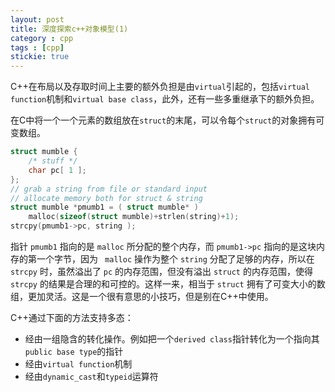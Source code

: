 ```yaml
---
layout: post
title: 深度探索c++对象模型(1)
category : cpp
tags : [cpp]
stickie: true
---
```


C++在布局以及存取时间上主要的额外负担是由`virtual`引起的，包括`virtual function`机制和`virtual base class`，此外，还有一些多重继承下的额外负担。

在C中将一个一个元素的数组放在`struct`的末尾，可以令每个`struct`的对象拥有可变数组。

```c++
struct mumble {  
    /* stuff */  
    char pc[ 1 ];  
};  
// grab a string from file or standard input  
// allocate memory both for struct & string  
struct mumble *pmumb1 = ( struct mumble* )  
    malloc(sizeof(struct mumble)+strlen(string)+1);  
strcpy(pmumb1->pc, string );
```
指针 `pmumb1` 指向的是 `malloc` 所分配的整个内存，而 `pmumb1->pc` 指向的是这块内存的第一个字节，因为 ` malloc`  操作为整个 `string` 分配了足够的内存，所以在 `strcpy` 时，虽然溢出了 `pc` 的内存范围，但没有溢出 `struct` 的内存范围，使得 `strcpy` 的结果是合理的和可控的。这样一来，相当于 `struct` 拥有了可变大小的数组，更加灵活。这是一个很有意思的小技巧，但是别在C++中使用。

C++通过下面的方法支持多态：

-  经由一组隐含的转化操作。例如把一个`derived class`指针转化为一个指向其`public base type`的指针
-  经由`virtual function`机制
-  经由`dynamic_cast`和`typeid`运算符
